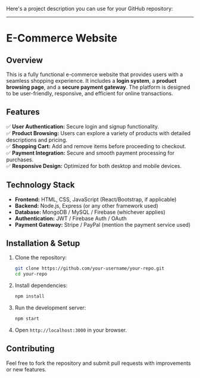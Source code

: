Here's a project description you can use for your GitHub repository:  

---

# **E-Commerce Website**  

## **Overview**  
This is a fully functional e-commerce website that provides users with a seamless shopping experience. It includes a **login system**, a **product browsing page**, and a **secure payment gateway**. The platform is designed to be user-friendly, responsive, and efficient for online transactions.  

## **Features**  
✅ **User Authentication:** Secure login and signup functionality.  
✅ **Product Browsing:** Users can explore a variety of products with detailed descriptions and pricing.  
✅ **Shopping Cart:** Add and remove items before proceeding to checkout.  
✅ **Payment Integration:** Secure and smooth payment processing for purchases.  
✅ **Responsive Design:** Optimized for both desktop and mobile devices.  

## **Technology Stack**  
- **Frontend:** HTML, CSS, JavaScript (React/Bootstrap, if applicable)  
- **Backend:** Node.js, Express (or any other framework used)  
- **Database:** MongoDB / MySQL / Firebase (whichever applies)  
- **Authentication:** JWT / Firebase Auth / OAuth  
- **Payment Gateway:** Stripe / PayPal (mention the payment service used)  

## **Installation & Setup**  
1. Clone the repository:  
   ```bash
   git clone https://github.com/your-username/your-repo.git
   cd your-repo
   ```
2. Install dependencies:  
   ```bash
   npm install
   ```
3. Run the development server:  
   ```bash
   npm start
   ```
4. Open `http://localhost:3000` in your browser.  

## **Contributing**  
Feel free to fork the repository and submit pull requests with improvements or new features.  

